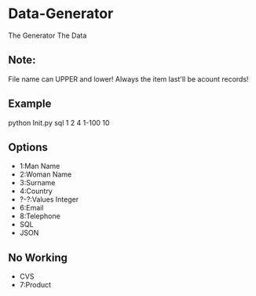 # Data-Generator
The Generator The Data

## Note: 
File name can UPPER and lower!
Always the item last'll be acount records!

## Example 
python Init.py sql 1 2 4 1-100 10

## Options

- 1:Man Name
- 2:Woman Name
- 3:Surname
- 4:Country
- ?-?:Values Integer
- 6:Email
- 8:Telephone
- SQL
- JSON

## No Working
- CVS
- 7:Product

